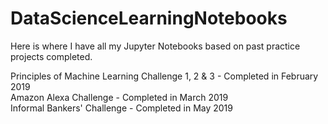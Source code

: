 # DataScienceLearningNotebooks
Here is where I have all my Jupyter Notebooks based on past practice projects completed.                                                                                  

Principles of Machine Learning Challenge 1, 2 & 3 - Completed in February 2019                                                                    
Amazon Alexa Challenge - Completed in March 2019                                                                                 
Informal Bankers' Challenge - Completed in May 2019
